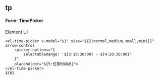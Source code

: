 ## tp
#### Form: TimePicker
Element UI <el-time-picker>
```
<el-time-picker v-model="$1" size="${2|normal,medium,small,mini|}" arrow-control
	:picker-options="{
		selectableRange: '${3:18:30:00} - ${4:20:30:00}'
	}"
	placeholder="${5:任意时间点}">
</el-time-picker>
${6}
```